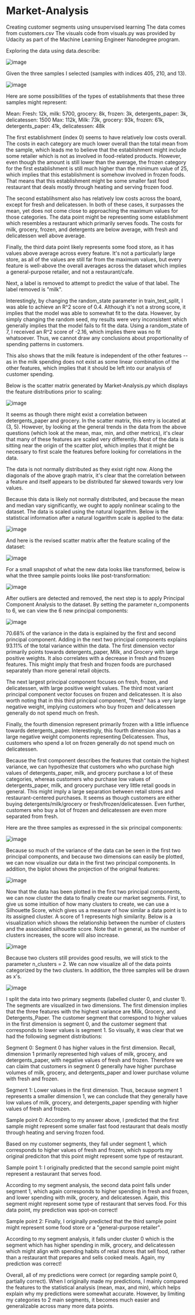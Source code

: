 # Market-Analysis
Creating customer segments using unsupervised learning
The data comes from customers.csv
The visuals code from visuals.py was provided by Udacity as part of the Machine Learning Engineer Nanodegree program.


Exploring the data using data.describe:

![image](https://cloud.githubusercontent.com/assets/24555661/22263747/b8bb1592-e232-11e6-9d56-be4c9165b7ae.png)

Given the three samples I selected (samples with indices 405, 210, and 13).

![image](https://cloud.githubusercontent.com/assets/24555661/22263807/f00cd4d6-e232-11e6-94e5-67b4cd16f626.png)

Here are some possibilities of the types of establishments that these three samples might represent:

Mean: Fresh: 12k, milk: 5700, grocery: 8k, frozen: 3k, detergents_paper: 3k, delicatessen: 1500 Max: 112k, Milk: 73k, grocery: 93k, frozen: 61k, detergents_paper: 41k, delicatessen: 48k

The first establishment (index 0) seems to have relatively low costs overall. The costs in each category are much lower overall than the total mean from the sample, which leads me to believe that the establishment might include some retailer which is not as involved in food-related products. However, even though the amount is still lower than the average, the frozen category for the first establishment is still much higher than the minimum value of 25, which implies that this establishment is somehow involved in frozen foods. That means that this establishment might be some smaller fast food restaurant that deals mostly through heating and serving frozen food.

The second establihsment also has relatively low costs across the board, except for fresh and delicatessen. In both of these cases, it surpasses the mean, yet does not come close to approaching the maximum values for those categories. The data point might be representing some establishment which resembles a restaurant which primarily serves foods. The costs for milk, grocery, frozen, and detergents are below average, with fresh and delicatessen well above average.

Finally, the third data point likely represents some food store, as it has values above average across every feature. It's not a particularly large store, as all of the values are still far from the maximum values, but every feature is well-above the overall averages across the dataset which implies a general-purpose retailer, and not a restaurant/cafe.

Next, a label is removed to attempt to predict the value of that label. The label removed is "milk". 

 Interestingly, by changing the random_state parameter in train_test_split, I was able to achieve an R^2 score of 0.4. Although it's not a strong score, it implies that the model was able to somewhat fit to the data. However, by simply changing the random seed, my results were very inconsistent which generally implies that the model fails to fit the data. Using a random_state of 7, I received an R^2 score of -2.16, which implies there was no fit whatsoever. Thus, we cannot draw any conclusions about proportionality of spending patterns in customers.
 
This also shows that the milk feature is independent of the other features -- as in the milk spending does not exist as some linear combination of the other features, which implies that it should be left into our analysis of customer spending.

Below is the scatter matrix generated by Market-Analysis.py which displays the feature distributions prior to scaling:

![image](https://cloud.githubusercontent.com/assets/24555661/22263834/108c2c8e-e233-11e6-8ae3-d055b556b706.png)

It seems as though there might exist a correlation between detergents_paper and grocery. In the scatter matrix, this entry is located at (3, 5). However, by looking at the general trends in the data from the above questions (which look at the mean, max, min, and other metrics), it's clear that many of these features are scaled very differently. Most of the data is sitting near the origin of the scatter plot, which implies that it might be necessary to first scale the features before looking for correlations in the data.

The data is not normally distributed as they exist right now. Along the diagonals of the above graph matrix, it's clear that the correlation between a feature and itself appears to be distributed far skewed towards very low values.

Because  this data is likely not normally distributed, and because the mean and median vary significantly, we ought to apply nonlinear scaling to the dataset. The data is scaled using the natural logarithm. Below is the statistical information after a natural logarithm scale is applied to the data:

![image](https://cloud.githubusercontent.com/assets/24555661/22263953/78d2a93a-e233-11e6-9d43-f7bcf9bde840.png)

And here is the revised scatter matrix after the feature scaling of the dataset:

![image](https://cloud.githubusercontent.com/assets/24555661/22263969/9114b15a-e233-11e6-9ad2-d63054394e1f.png)

For a small snapshot of what the new data looks like transformed, below is what the three sample points looks like post-transformation: 

![image](https://cloud.githubusercontent.com/assets/24555661/22264096/13104200-e234-11e6-8b57-9c64bfef7f48.png)

After outliers are detected and removed, the next step is to apply Principal Component Analysis to the dataset. By setting the parameter n_components to 6, we can view the 6 new principal components:

![image](https://cloud.githubusercontent.com/assets/24555661/22264195/52e314b6-e234-11e6-8969-830217ff92a3.png)

70.68% of the variance in the data is explained by the first and second principal component. Adding in the next two principal components explains 93.11% of the total variance within the data. The first dimension vector primarily points towards detergents_paper, Milk, and Grocery with large positive weights. It also correlates with a decrease in fresh and frozen features. This might imply that fresh and frozen foods are purchased separately than more general retail objects.

The next largest principal component focuses on fresh, frozen, and delicatessen, with large positive weight values. The third most variant principal component vector focuses on frozen and delicatessen. It is also worth noting that in this third principal component, "fresh" has a very large negative weight, implying customers who buy frozen and delicatessen generally do not spend much on fresh.

Finally, the fourth dimension represent primarily frozen with a little influence towards detergents_paper. Interestingly, this fourth dimension also has a large negative weight components representing Delicatessen. Thus, customers who spend a lot on frozen generally do not spend much on delicatessen.

Because the first component describes the features that contain the highest variance, we can hypothesize that customers who who purchase high values of detergents_paper, milk, and grocery purchase a lot of these categories, whereas customers who purchase low values of detergents_paper, milk, and grocery purchase very little retail goods in general. This might imply a large separation between retail stores and restaurant-centered purchases. It seems as though customers are either buying detergents/milk/grocery or fresh/frozen/delicatessen. Even further, customers who buy a lot of frozen and delicatessen are even more separated from fresh.

Here are the three samples as expressed in the six principal components:

![image](https://cloud.githubusercontent.com/assets/24555661/22264245/80320242-e234-11e6-81e7-470ded2ce07c.png)

Because so much of the variance of the data can be seen in the first two principal components, and because two dimensions can easily be plotted, we can now visualize our data in the first two principal components. In addition, the biplot shows the projection of the original features:

![image](https://cloud.githubusercontent.com/assets/24555661/22264371/ecaeccfc-e234-11e6-94b7-3247a37de1f4.png)

Now that the data has been plotted in the first two principal components, we can now cluster the data to finally create our market segments. First, to give us some intuition of how many clusters to create, we can use a Silhouette Score, which gives us a measure of how similar a data point is to its assigned cluster. A score of 1 represents high similarity. Below is a visualization which shows the relationship between the number of clusters and the associated silhouette score. Note that in general, as the number of clusters increases, the score will also increase.

![image](https://cloud.githubusercontent.com/assets/24555661/22265054/a1e35104-e237-11e6-835e-2b8c51e96a6e.png)

Because two clusters still provides good results, we will stick to the parameter n_clusters = 2. We can now visualize all of the data points categorized by the two clusters. In addition, the three samples will be drawn as x's. 

![image](https://cloud.githubusercontent.com/assets/24555661/22265111/d169e64a-e237-11e6-84ca-7e4debc07317.png)

I split the data into two primary segments (labelled cluster 0, and cluster 1). The segments are visualized in two dimensions. The first dimension implies that the three features with the highest variance are Milk, Grocery, and Detergents_Paper. The customer segment that correspond to higher values in the first dimension is segment 0, and the customer segment that corresponds to lower values is segment 1.
So visually, it was clear that we had the following segment distributions:

Segment 0: Segment 0 has higher values in the first dimension. Recall, dimension 1 primarily represented high values of milk, grocery, and detergents_paper, with negative values of fresh and frozen. Therefore we can claim that customers in segment 0 generally have higher purchase volumes of milk, grocery, and detergents_paper and lower purchase volume with fresh and frozen.

Segment 1: Lower values in the first dimension. Thus, because segment 1 represents a smaller dimension 1, we can conclude that they generally have low values of milk, grocery, and detergents_paper spending with higher values of fresh and frozen.

Sample point 0: According to my answer above, I predicted that the first sample might represent some smaller fast food restaurant that deals mostly through heating and serving frozen food.

Based on my customer segments, they fall under segment 1, which corresponds to higher values of fresh and frozen, which supports my original prediciton that this point might represent some type of restaurant.

Sample point 1: I originally predicted that the second sample point might represent a restaurant that serves food.

According to my segment analysis, the second data point falls under segment 1, which again corresponds to higher spending in fresh and frozen, and lower spending with milk, grocery, and delicatessen. Again, this segment might represent some type of restaurant that serves food. For this data point, my prediction was spot-on correct!

Sample point 2: Finally, I originally predicted that the third sample point might represent some food store or a "general-purpose retailer".

According to my segment analysis, it falls under cluster 0 which is the segment which has higher spending in milk, grocery, and delicatessen which might align with spending habits of retail stores that sell food, rather than a restaurant that prepares and sells cooked meals. Again, my prediction was correct!

Overall, all of my predictions were correct (or regarding sample point 0, partially correct). When I originally made my predictions, I mainly compared the features to the statistical analysis (mean, max, and min), which helps explain why my predictions were somewhat accurate. However, by limiting my categories to 2 main segments, it becomes much easier and generalizable across many more data points.

